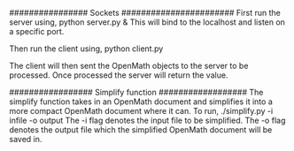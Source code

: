 ################ Sockets #######################
First run the server using,
    python server.py &
This will bind to the localhost and listen on a specific port.

Then run the client using,
    python client.py

The client will then sent the OpenMath objects to the server to be processed.
Once processed the server will return the value.



################# Simplify function ##################
The simplify function takes in an OpenMath document and simplifies it into
a more compact OpenMath document where it can. To run,
    ./simplify.py -i infile -o output
The -i flag denotes the input file to be simplified.
The -o flag denotes the output file which the simplified OpenMath document will be saved in.
